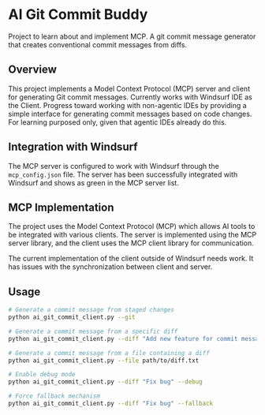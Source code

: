 # AI Git Commit Buddy

Project to learn about and implement MCP. A git commit message generator that creates conventional commit messages from diffs.

## Overview

This project implements a Model Context Protocol (MCP) server and client for generating Git commit messages. Currently works with Windsurf IDE as the Client. Progress toward working with non-agentic IDEs by providing a simple interface for generating commit messages based on code changes. For learning purposed only, given that agentic IDEs already do this. 


## Integration with Windsurf

The MCP server is configured to work with Windsurf through the `mcp_config.json` file. The server has been successfully integrated with Windsurf and shows as green in the MCP server list. 


## MCP Implementation

The project uses the Model Context Protocol (MCP) which allows AI tools to be integrated with various clients. The server is implemented using the MCP server library, and the client uses the MCP client library for communication.

The current implementation of the client outside of Windsurf needs work. It has issues with the synchronization between client and server.

## Usage

```bash
# Generate a commit message from staged changes
python ai_git_commit_client.py --git

# Generate a commit message from a specific diff
python ai_git_commit_client.py --diff "Add new feature for commit message generation"

# Generate a commit message from a file containing a diff
python ai_git_commit_client.py --file path/to/diff.txt

# Enable debug mode
python ai_git_commit_client.py --diff "Fix bug" --debug

# Force fallback mechanism
python ai_git_commit_client.py --diff "Fix bug" --fallback
```